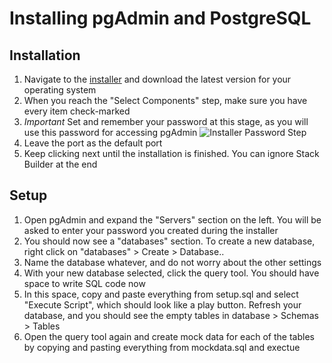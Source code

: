 # Installing pgAdmin and PostgreSQL

## Installation
1. Navigate to the [installer](https://www.enterprisedb.com/downloads/postgres-postgresql-downloads) and download the latest version for your operating system
2. When you reach the "Select Components" step, make sure you have every item check-marked
3. *Important* Set and remember your password at this stage, as you will use this password for accessing pgAdmin ![Installer Password Step](./)
4. Leave the port as the default port
5. Keep clicking next until the installation is finished. You can ignore Stack Builder at the end

## Setup
1. Open pgAdmin and expand the "Servers" section on the left. You will be asked to enter your password you created during the installer
2. You should now see a "databases" section. To create a new database, right click on "databases" > Create > Database..
3. Name the database whatever, and do not worry about the other settings
4. With your new database selected, click the query tool. You should have space to write SQL code now
5. In this space, copy and paste everything from setup.sql and select "Execute Script", which should look like a play button. Refresh your database, and you should see the empty tables in database > Schemas > Tables
6. Open the query tool again and create mock data for each of the tables by copying and pasting everything from mockdata.sql and exectue
